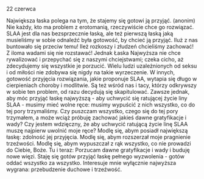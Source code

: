 22 czerwca

Największa łaska polega na tym, że stajemy się gotowi ją przyjąć. (anonim)
 Nie każdy, kto ma problem z erotomanią, rzeczywiście chce go rozwiązać. SLAA jest dla nas bezsprzecznie łaską, ale też pierwszą łaską jaką musieliśmy w sobie odnaleźć była gotowość, by chcieć ją przyjąć. Iluż z nas buntowało się przeciw temu! Ileż rozkoszy i złudzeń chcieliśmy zachować! Z iloma wadami się nie rozstawać! Jednak Łaska Najwyższa nie chce rywalizować i przepychać się z naszymi chciejstwami; czeka cicho, aż zdecydujemy się wszystkie je porzucić. Wielu ludzi uzależnionych od seksu i od miłości nie zdobywa się nigdy na takie wyrzeczenie. W innych, gotowość przyjęcia rozwiązania, jakie proponuje SLAA, wytapia się długo w cierpieniach choroby i modlitwie. Są też wśród nas i tacy, którzy odkrywszy w sobie ten problem, od razu decydują się skapitulować. Zawsze jednak, aby móc przyjąć łaskę najwyższą - aby uchwycić się ratującej życie liny SLAA - musimy mieć wolne ręce: musimy wypuścić z nich wszystko, co do tej pory trzymaliśmy.
 Czy puszczam wszystko, czego się do tej pory trzymałem, a może wciąż próbuję zachować jakieś dawne gratyfikacje i wady? Czy jestem wdzięczny, że aby uchwycić ratującą życie linę SLAA muszę najpierw uwolnić moje ręce?
 Modlę się, abym posiadł największą łaskę: zdolność jej przyjęcia. Modlę się, abym rozszerzał moje pragnienie trzeźwości. Modlę się, abym wypuszczał z rąk wszystko, co nie prowadzi do Ciebie, Boże.
 Tu i teraz: Porzucam dawne gratyfikacje i wady i buduję nowe więzi. Staję się gotów przyjąć łaskę pełnego wyzwolenia - gotów oddać wszystko za wszystko. Interesuje mnie wyłącznie najwyższa wygrana: przebudzenie duchowe i trzeźwość.
